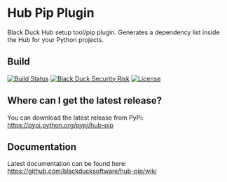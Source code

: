 # Hub Pip Plugin

Black Duck Hub setup tool/pip plugin.  Generates a dependency list inside the Hub for your Python projects. 

## Build

[![Build Status](https://travis-ci.org/blackducksoftware/hub-python-plugin.svg?branch=master)](https://travis-ci.org/blackducksoftware/hub-pip)
[![Black Duck Security Risk](https://copilot.blackducksoftware.com/github/groups/blackducksoftware/locations/hub-pip/public/results/branches/master/badge-risk.svg)](https://copilot.blackducksoftware.com/github/groups/blackducksoftware/locations/hub-pip/public/results/branches/master)
[![License](https://img.shields.io/badge/License-Apache%202.0-blue.svg)](https://opensource.org/licenses/Apache-2.0)

## Where can I get the latest release? ##
You can download the latest release from PyPi: https://pypi.python.org/pypi/hub-pip

## Documentation

Latest documentation can be found here:  https://github.com/blackducksoftware/hub-pip/wiki
